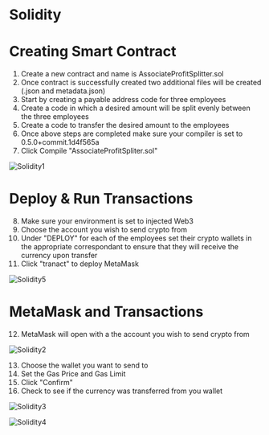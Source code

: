 # Solidity

# Creating Smart Contract

1. Create a new contract and name is AssociateProfitSplitter.sol
2. Once contract is successfully created two additional files will be created (.json and metadata.json)
3. Start by creating a payable address code for three employees
4. Create a code in which a desired amount will be split evenly between the three employees
5. Create a code to transfer the desired amount to the employees
6. Once above steps are completed make sure your compiler is set to 0.5.0+commit.1d4f565a
7. Click Compile "AssociateProfitSpliter.sol"

![Solidity1](https://user-images.githubusercontent.com/70985179/110663592-94693d80-8194-11eb-82fd-5f2f6016c3d5.png)

# Deploy & Run Transactions

8. Make sure your environment is set to injected Web3
9. Choose the account you wish to send crypto from
10. Under "DEPLOY" for each of the employees set their crypto wallets in the appropriate correspondant to ensure that they will receive the currency upon transfer
11. Click "tranact" to deploy MetaMask

![Solidity5](https://user-images.githubusercontent.com/70985179/110665398-54a35580-8196-11eb-8b29-5eb4814bc637.png)

# MetaMask and Transactions

12. MetaMask will open with a the account you wish to send crypto from

![Solidity2](https://user-images.githubusercontent.com/70985179/110666653-85d05580-8197-11eb-9f7d-eeb540b33b92.png)

13. Choose the wallet you want to send to
14. Set the Gas Price and Gas Limit
15. Click "Confirm"
16. Check to see if the currency was transferred from you wallet

![Solidity3](https://user-images.githubusercontent.com/70985179/110666985-ccbe4b00-8197-11eb-85c8-4fb01e330c5f.png)

![Solidity4](https://user-images.githubusercontent.com/70985179/110666975-caf48780-8197-11eb-8ae1-9e21afd265e6.png)
